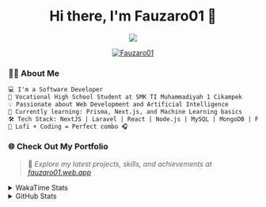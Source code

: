 <h1 align="center">Hi there, I'm Fauzaro01 👋</h1>

<p align="center">
  <img src="https://readme-typing-svg.herokuapp.com?font=Fira+Code&size=22&pause=1000&center=true&vCenter=true&width=460&lines=Full+Stack+Web+Developer;Self-Taught+Programmer;Always+Learning+New+Things;Love+to+Build+Cool+Stuff+😎" />
</p>

<p align="center">
  <a href="https://github.com/Fauzaro01">
    <img src="https://komarev.com/ghpvc/?username=Fauzaro01&label=Profile+views&color=blue&style=flat" alt="Fauzaro01" />
  </a>
</p>

### 👨‍💻 About Me

```txt
💻 I'm a Software Developer
🏫 Vocational High School Student at SMK TI Muhammadiyah 1 Cikampek
💡 Passionate about Web Development and Artificial Intelligence
🌱 Currently learning: Prisma, Next.js, and Machine Learning basics
🛠️ Tech Stack: NextJS | Laravel | React | Node.js | MySQL | MongoDB | PrismaJS
🎵 Lofi + Coding = Perfect combo 🎧
```


### 🌐 Check Out My Portfolio

> 📎 *Explore my latest projects, skills, and achievements at [fauzaro01.web.app](https://fauzaro01.web.app)*


<details>
  <summary>
     WakaTime Stats
  </summary>
  <br>
  
  <!--START_SECTION:waka-->

```txt
From: 10 September 2021 - To: 24 July 2025

Total Time: 932 hrs 13 mins

JavaScript          305 hrs 57 mins ████████▒░░░░░░░░░░░░░░░░   32.82 %
PHP                 181 hrs 37 mins █████░░░░░░░░░░░░░░░░░░░░   19.48 %
HTML                106 hrs 32 mins ███░░░░░░░░░░░░░░░░░░░░░░   11.43 %
Blade Template      86 hrs 15 mins  ██▒░░░░░░░░░░░░░░░░░░░░░░   09.25 %
EJS                 65 hrs 1 min    █▓░░░░░░░░░░░░░░░░░░░░░░░   06.98 %
Java                41 hrs 50 mins  █░░░░░░░░░░░░░░░░░░░░░░░░   04.49 %
CSS                 36 hrs 27 mins  █░░░░░░░░░░░░░░░░░░░░░░░░   03.91 %
JSON                33 hrs 30 mins  █░░░░░░░░░░░░░░░░░░░░░░░░   03.59 %
Python              13 hrs 52 mins  ▒░░░░░░░░░░░░░░░░░░░░░░░░   01.49 %
Other               7 hrs 1 min     ▒░░░░░░░░░░░░░░░░░░░░░░░░   00.75 %
```

<!--END_SECTION:waka-->
</details>
<details>
  <summary>
    GitHub Stats
  </summary>
  <br>
  <div align="center">
    <img src="https://github-readme-stats.vercel.app/api?username=Fauzaro01&show_icons=true&theme=algolia" alt="Fauzaro01's GitHub Stats" style="margin: 20px;" />
    <img src="https://github-readme-streak-stats.herokuapp.com/?user=Fauzaro01&theme=algolia" alt="Fauzaro01's GitHub Streak" style="margin: 20px;" />
  </div>

  <div align="center">
    <img src="https://github-readme-stats.vercel.app/api?username=Fauzaro01&show_icons=true&locale=en&count_private=true&hide_rank=true&custom_title=My%20GitHub%20Stats&disable_animations=true&theme=algolia" alt="Fauzaro01's Stars" style="margin: 20px;" />
    <img src="https://github-readme-stats.vercel.app/api/top-langs/?username=Fauzaro01&langs_count=8&theme=algolia&layout=compact" alt="Top Languages" style="margin: 20px;" />
  </div>
</details>
